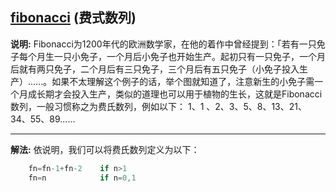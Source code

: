## [fibonacci](https://github.com/opensourcefamily/arithmetic/tree/master/fibonacci) (费式数列)

**说明:** Fibonacci为1200年代的欧洲数学家，在他的着作中曾经提到：「若有一只免子每个月生一只小免子，一个月后小免子也开始生产。起初只有一只免子，一个月后就有两只免子，二个月后有三只免子，三个月后有五只免子（小免子投入生产）......。如果不太理解这个例子的话，举个图就知道了，注意新生的小免子需一个月成长期才会投入生产，类似的道理也可以用于植物的生长，这就是Fibonacci数列，一般习惯称之为费氏数列，例如以下： 1、1 、2、3、5、8、13、21、34、55、89......

-----------------

**解法:** 依说明，我们可以将费氏数列定义为以下：
```c
    fn=fn-1+fn-2    if n>1
    fn=n            if n=0,1
```
